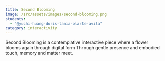 ```yaml
---
title: Second Blooming
image: /src/assets/images/second-blooming.png
students:
  - "@yuchi-huang-doris-tania-olarte-avila"
category: interactivity
---
```

Second Blooming is a contemplative interactive piece where a flower blooms again through digital form Through gentle presence and embodied touch, memory and matter meet.